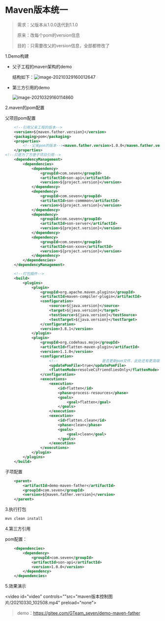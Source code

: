 # Maven版本统一

> 需求：父版本从1.0.0迭代到1.1.0
>
> 原来：改每个pom的version信息
>
> 目的：只需要改父的version信息，全部都修改了

1.Demo构建

- 父子工程的maven架构的demo

  结构如下：![image-20210329160012647](https://sevenpic.oss-cn-beijing.aliyuncs.com/img/image-20210329160012647.png)

- 第三方引用的demo

  ![image-20210329160114860](https://sevenpic.oss-cn-beijing.aliyuncs.com/img/image-20210329160114860.png)

2.maven的pom配置

父项目pom配置

```xml
	<!--引用父亲工程的版本-->    
	<version>${maven.father.version}</version>
    <packaging>pom</packaging>
    <properties>
        <!--父亲pom的版本--><maven.father.version>1.0.0</maven.father.version>
    </properties>
<!--只是为了方便子项目引用-->
    <dependencyManagement>
        <dependencies>
            <dependency>
                <groupId>com.seven</groupId>
                <artifactId>son-api</artifactId>
                <version>${project.version}</version>
            </dependency>
            <dependency>
                <groupId>com.seven</groupId>
                <artifactId>son-commmon</artifactId>
                <version>${project.version}</version>
            </dependency>
            <dependency>
                <groupId>com.seven</groupId>
                <artifactId>son-server</artifactId>
                <version>${project.version}</version>
            </dependency>
            <dependency>
                <groupId>com.seven</groupId>
                <artifactId>son-xxxx</artifactId>
                <version>${project.version}</version>
            </dependency>
        </dependencies>
    </dependencyManagement>

    <!--打包插件-->
    <build>
        <plugins>
            <plugin>
                <groupId>org.apache.maven.plugins</groupId>
                <artifactId>maven-compiler-plugin</artifactId>
                <configuration>
                    <source>${java.version}</source>
                    <target>${java.version}</target>
                    <testSource>${java.version}</testSource>
                    <testTarget>${java.version}</testTarget>
                </configuration>
                <version>3.8.1</version>
            </plugin>
            <plugin>
                <groupId>org.codehaus.mojo</groupId>
                <artifactId>flatten-maven-plugin</artifactId>
                <version>1.1.0</version>
                <configuration>
                    <!--                    是否更新pom文件，此处还有更高级的用法-->
                    <updatePomFile>true</updatePomFile>
                    <flattenMode>resolveCiFriendliesOnly</flattenMode>
                </configuration>
                <executions>
                    <execution>
                        <id>flatten</id>
                        <phase>process-resources</phase>
                        <goals>
                            <goal>flatten</goal>
                        </goals>
                    </execution>
                    <execution>
                        <id>flatten.clean</id>
                        <phase>clean</phase>
                        <goals>
                            <goal>clean</goal>
                        </goals>
                    </execution>
                </executions>
            </plugin>
        </plugins>
    </build>
```

子项配置

```xml
    <parent>
        <artifactId>demo-maven-father</artifactId>
        <groupId>com.seven</groupId>
        <version>${maven.father.version}</version>
    </parent>
```

3.执行打包

```sh
mvn clean install
```

4.第三方引用

pom配置：

```xml
    <dependencies>
        <dependency>
            <groupId>com.seven</groupId>
            <artifactId>son-api</artifactId>
            <version>1.0.0</version>
        </dependency>
    </dependencies>
```

5.效果演示

<video id="video" controls=""src="maven版本控制图片/20210330_102508.mp4" preload="none">

> demo：https://gitee.com/GTeam_seven/demo-maven-father